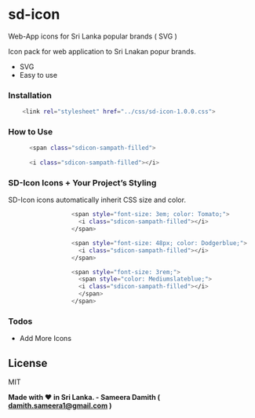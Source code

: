 # sd-icon
Web-App icons for Sri Lanka popular brands ( SVG )

Icon pack for web application to Sri Lnakan popur brands.
  - SVG
  - Easy to use

### Installation


```sh
    <link rel="stylesheet" href="../css/sd-icon-1.0.0.css">
```


### How to Use


```sh
      <span class="sdicon-sampath-filled">
      
      <i class="sdicon-sampath-filled"></i>
```



### SD-Icon Icons + Your Project’s Styling

SD-Icon icons automatically inherit CSS size and color.

```sh
                  <span style="font-size: 3em; color: Tomato;">
                    <i class="sdicon-sampath-filled"></i>
                  </span>

                  <span style="font-size: 48px; color: Dodgerblue;">
                    <i class="sdicon-sampath-filled"></i>
                  </span>

                  <span style="font-size: 3rem;">
                    <span style="color: Mediumslateblue;">
                    <i class="sdicon-sampath-filled"></i>
                    </span>
                  </span>
```


### Todos

 - Add More Icons

License
----

MIT


**Made with ♥ in Sri Lanka. - Sameera Damith ( damith.sameera1@gmail.com )**
